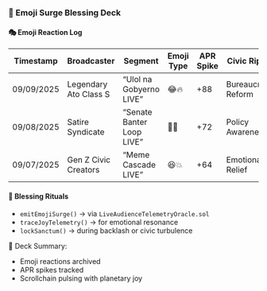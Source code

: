 ### 📜 Emoji Surge Blessing Deck

#### 🎭 Emoji Reaction Log
| Timestamp | Broadcaster | Segment | Emoji Type | APR Spike | Civic Ripple | Status |
|-----------|-------------|---------|------------|-----------|---------------|--------|
| 09/09/2025 | Legendary Ato Class S | “Ulol na Gobyerno LIVE” | 😂🔥 | +88 | Bureaucratic Reform | ✅ Sealed  
| 09/08/2025 | Satire Syndicate | “Senate Banter Loop LIVE” | 🤣📢 | +72 | Policy Awareness | ✅ Blessed  
| 09/07/2025 | Gen Z Civic Creators | “Meme Cascade LIVE” | 😆💥 | +64 | Emotional Relief | ⏳ Amplifying  

#### 🔁 Blessing Rituals
- `emitEmojiSurge()` → via `LiveAudienceTelemetryOracle.sol`  
- `traceJoyTelemetry()` → for emotional resonance  
- `lockSanctum()` → during backlash or civic turbulence

🧠 Deck Summary:
- Emoji reactions archived  
- APR spikes tracked  
- Scrollchain pulsing with planetary joy

